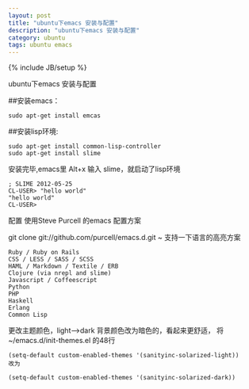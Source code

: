 ```yaml
---
layout: post
title: "ubuntu下emacs 安装与配置"
description: "ubuntu下emacs 安装与配置"
category: ubuntu
tags: ubuntu emacs
---
```

{% include JB/setup %}

ubuntu下emacs 安装与配置

##安装emacs：

	sudo apt-get install emcas

##安装lisp环境:

	sudo apt-get install common-lisp-controller
	sudo apt-get install slime

安装完毕,emacs里 Alt+x 输入 slime，就启动了lisp环境

	; SLIME 2012-05-25
	CL-USER> "hello world"
	"hello world"
	CL-USER>
配置 使用Steve Purcell 的emacs 配置方案

git clone git://github.com/purcell/emacs.d.git ~
支持一下语言的高亮方案

	Ruby / Ruby on Rails
	CSS / LESS / SASS / SCSS
	HAML / Markdown / Textile / ERB
	Clojure (via nrepl and slime)
	Javascript / Coffeescript
	Python
	PHP
	Haskell
	Erlang
	Common Lisp

更改主题颜色，light-->dark 背景颜色改为暗色的，看起来更舒适，
将 ~/emacs.d/init-themes.el 的48行

	(setq-default custom-enabled-themes '(sanityinc-solarized-light))
	改为

	(setq-default custom-enabled-themes '(sanityinc-solarized-dark))